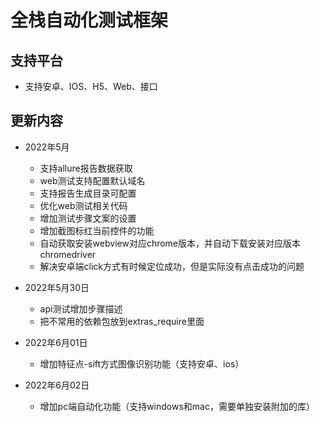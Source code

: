 # 全栈自动化测试框架

## 支持平台
* 支持安卓、IOS、H5、Web、接口

## 更新内容
* 2022年5月
    - 支持allure报告数据获取
    - web测试支持配置默认域名
    - 支持报告生成目录可配置
    - 优化web测试相关代码
    - 增加测试步骤文案的设置
    - 增加截图标红当前控件的功能
    - 自动获取安装webview对应chrome版本，并自动下载安装对应版本chromedriver
    - 解决安卓端click方式有时候定位成功，但是实际没有点击成功的问题
    
* 2022年5月30日
    - api测试增加步骤描述
    - 把不常用的依赖包放到extras_require里面
  
* 2022年6月01日
    - 增加特征点-sift方式图像识别功能（支持安卓、ios）
  
* 2022年6月02日
    - 增加pc端自动化功能（支持windows和mac，需要单独安装附加的库）